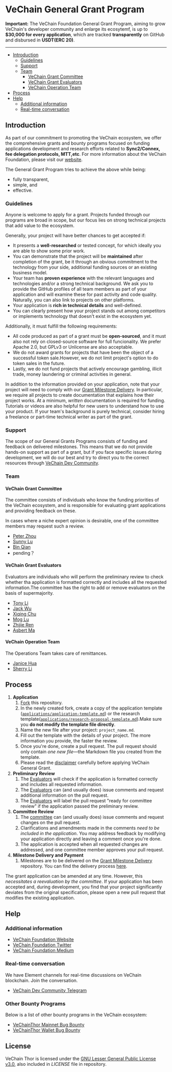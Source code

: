 # VeChain General Grant Program <!-- omit in toc -->

**Important:** The VeChain Foundation General Grant Program, aiming to grow VeChain's developer community and enlarge its ecosytemf, is up to **$30,000 for every application**, which are tracked **transparently** on GitHub and disbursed in **USDT(ERC 20)**.


---

- [Introduction](#introduction)
  - [Guidelines](#guidelines)
  - [Support](#support)
  - [Team](#team)
    - [VeChain Grant Committee](#vechain-grant-committee)
    - [VeChain Grant Evaluators](#vechain-grant-evaluators)
    - [VeChain Operation Team](#vechain-operation-team)
- [Process](#process)
- [Help](#help)
  - [Additional information](#additional-information)
  - [Real-time conversation](#real-time-conversation)

## Introduction

As part of our commitment to promoting the VeChain ecosystem, we offer the comprehensive grants and bounty programs focused on funding applications development and research efforts related to **Sync2/Connex, fee delegation protocols, MTT,etc**. For more information about the VeChain Foundation, please visit our [website](https://vechain.org/).

The General Grant Program tries to achieve the above while being:

- fully transparent,
- simple, and
- effective.

### Guidelines

Anyone is welcome to apply for a grant. Projects funded through our programs are broad in scope, but our focus lies on strong technical projects that add value to the ecosystem.

Generally, your project will have better chances to get accepted if:

- It presents a **well-researched** or tested concept, for which ideally you are able to show some prior work.
- You can demonstrate that the project will be **maintained** after completion of the grant, be it through an obvious commitment to the technology from your side, additional funding sources or an existing business model.
- Your team has **proven experience** with the relevant languages and technologies and/or a strong technical background. We ask you to provide the GitHub profiles of all team members as part of your application and will examine these for past activity and code quality. Naturally, you can also link to projects on other platforms.
- Your application is **rich in technical details** and well-defined.
- You can clearly present how your project stands out among competitors or implements technology that doesn't exist in the ecosystem yet.

Additionally, it must fulfill the following requirements:

- All code produced as part of a grant must be **open-sourced**, and it must also not rely on closed-source software for full funcionality. We prefer Apache 2.0, but GPLv3 or Unlicense are also acceptable.
- We do not award grants for projects that have been the object of a successful token sale.However, we do not limit project's option to do token sales in the future.
- Lastly, we do not fund projects that actively encourage gambling, illicit trade, money laundering or criminal activities in general.

In addition to the information provided on your application, note that your project will need to comply with our [Grant Milestone Delivery](/milestone-delivery/README.md). In particular, we require all projects to create documentation that explains how their project works. At a minimum, _written_ documentation is required for funding. Tutorials or videos are also helpful for new users to understand how to use your product. If your team's background is purely technical, consider hiring a freelance or part-time technical writer as part of the grant.


### Support

The scope of our General Grants Programs consists of funding and feedback on delivered milestones. This means that we do not provide hands-on support as part of a grant, but if you face specific issues during development, we will do our best and try to direct you to the correct resources through [VeChain Dev Community](https://t.me/VeChainDevCommunity). 

### Team

#### VeChain Grant Committee

The committee consists of individuals who know the funding priorities of the VeChain ecosystem, and is responsible for evaluating grant applications and providing feedback on these.

In cases where a niche expert opinion is desirable, one of the committee members may request such a review.

- [Peter Zhou](https://github.com/zzGHzz)
- [Sunny Lu]()
- [Bin Qian](https://github.com/qianbin)
- pending？

#### VeChain Grant Evaluators

Evaluators are individuals who will perform the preliminary review to check whether tha application is formatted correctly and includes all the requested information.The committee has the right to add or remove evaluators on the basis of supermajority.

- [Tony Li](https://github.com/libotony)
- [Jack Wu](https://github.com/XJWX89)
- [Xiqing Chu](https://github.com/laalaguer)
- [Mog Lu](https://github.com/mongelly)
- [Zhijie Ren](https://github.com/Zhijieren)
- [Asbert Ma](http://github.com/asbertMa/)

#### VeChain Operation Team

The Operations Team takes care of remittances.

- [Janice Hua](https://github.com/JaniceVVV)
- [Sherry Li](https://github.com/NecoSherry)

## Process

1. **Application**
   1. [Fork](https://github.com/vechain/Grants-Program/) this repository.
   2. In the newly created fork, create a copy of the application template ([`applications/application-template.md`](applications/application-template.md)) or the research template([`applications/research-proposal-template.md`](applications/research-proposal-template.md)).Make sure you **do not modify the template file directly**.
   3. Name the new file after your project: `project_name.md`.
   4. Fill out the template with the details of your project. The more information you provide, the faster the review.
   5. Once you're done, create a pull request. The pull request should only contain _one new file_—the Markdown file you created from the template.
   6. Please read the [disclaimer](disclaimer.md) carefully before applying VeChain General Grant.
2. **Preliminary Review**
   1. The [Evaluators](#vechain-grant-evaluators) will check if the application is formatted correctly and includes all requested information. 
   2. The [Evaluators](#vechain-grant-evaluators) can (and usually does) issue comments and request additional information on the pull request.
   3. The [Evaluators](#vechain-grant-evaluators) will label the pull request "ready for committee review" if the application passed the preliminary review.
3. **Committee Review**
   1. The [committee](#vechain-grant-committee) can (and usually does) issue comments and request changes on the pull request.
   2. Clarifications and amendments made in the comments _need to be included in the application_. You may address feedback by modifying your application directly and leaving a comment once you're done.
   3. The application is accepted when all requested changes are addressed, and one committee member approves your pull request.
4. **Milestone Delivery and Payment**
   1. Milestones are to be delivered on the [Grant Milestone Delivery](milestone-delivery) repository. You can find the delivery process [here](milestone-delivery#mailbox-milestone-delivery-process).


The grant application can be amended at any time. However, this _necessitates a reevaluation by the committee_. If your application has been accepted and, during development, you find that your project significantly deviates from the original specification, please open a new pull request that modifies the existing application.


## Help

### Additional information
- [VeChain Foundation Website](https://vechain.org)
- [VeChain Foundation Twitter](https://twitter.com/vechainofficial)
- [VeChain Foundation Medium](https://vechainofficial.medium.com/)

### Real-time conversation

We have Element channels for real-time discussions on VeChain blockchain. Join the conversation.

- [VeChain Dev Community Telegram](https://t.me/VeChainDevCommunity)


### Other Bounty Programs

Below is a list of other bounty programs in the VeChain ecosystem:

- [VeChainThor Mainnet Bug Bounty](https://github.com/vechain/thor)
- [VeChainThor Wallet Bug Bounty](https://vechain.typeform.com/to/c8xfxr)


## License <!-- omit in toc -->

VeChain Thor is licensed under the
[GNU Lesser General Public License v3.0](https://www.gnu.org/licenses/lgpl-3.0.html), also included
in *LICENSE* file in repository.
